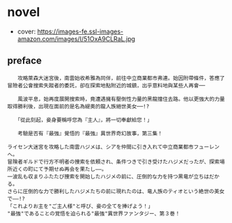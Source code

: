 # novel

- cover: https://images-fe.ssl-images-amazon.com/images/I/51OxA9CLRaL.jpg

## preface


```
　　攻略萊森大迷宮後，南雲始收希雅為同伴，前往中立商業都市弗連。始因附帶條件，答應了冒險者公會搜索失蹤者的委託，卻在探索地點附近的城鎮，出乎意料地與某些人再會──  

　　風波平息，始再度展開搜索時，竟遭遇擁有壓倒性力量的黑龍擋住去路。他以更強大的力量取得勝利後，出現在面前的是名為緹奧的龍人族絕世美女──!?  

　　「從此刻起，妾身要稱呼您為『主人』，將一切奉獻給您！」  

　　考驗是否有『最強』覺悟的『最強』異世界奇幻故事，第三集！

ライセン大迷宮を攻略した南雲ハジメは、シアを仲間に引き入れて中立商業都市フューレンへ。  
冒険者ギルドで行方不明者の捜索を依頼され、条件つきで引き受けたハジメだったが、探索場所近くの町にて予期せぬ再会を果たし――。  
一波乱も収まりふたたび捜索を開始したハジメの前に、圧倒的な力を持つ黒竜が立ちはだかる。  
さらに圧倒的な力で勝利したハジメたちの前に現れたのは、竜人族のティオという絶世の美女で――!?  
「これよりお主を"ご主人様"と呼び、妾の全てを捧げよう！」  
"最強"であることの覚悟を迫られる"最強"異世界ファンタジー、第３巻！
```

